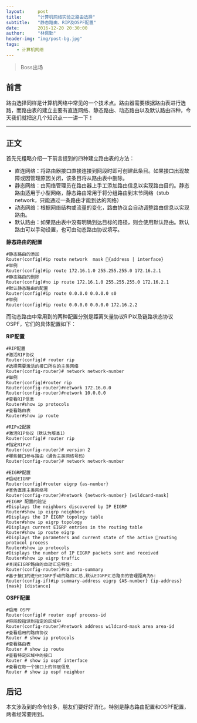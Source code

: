 ```yaml
---
layout:     post
title:      "计算机网络实验之路由选择"
subtitle:   "静态路由、RIP及OSPF配置"
date:       2016-12-20 20:30:00
author:     "林佩勤"
header-img: "img/post-bg.jpg"
tags:
    - 计算机网络
---
```


> Boss出场


## 前言

路由选择同样是计算机网络中常见的一个技术点。路由器需要根据路由表进行选路，而路由表的建立主要有直连网络、静态路由、动态路由以及默认路由四种，今天我们就把这几个知识点一一讲一下！

---

## 正文

首先先粗略介绍一下前言提到的四种建立路由表的方法：

- 直连网络：将路由器接口直接连接到网段时即可创建此条目。如果接口出现故障或因管理原因关闭，该条目将从路由表中删除。
- 静态网络：由网络管理员在路由器上手工添加路由信息以实现路由目的。静态路由适用于小型网络，静态路由常用于将分组路由到末节网络（stub network，只能通过一条路由才能到达的网络）
- 动态网络：根据网络结构或流量的变化，路由协议会自动调整路由信息以实现路由。
- 默认路由：如果路由表中没有明确到达目标的路径，则会使用默认路由。默认路由可以手动设置，也可由动态路由协议填写。

**静态路由的配置**

```shell
#静态路由的添加
Router(config)#ip route network  mask {address | interface}
#举例
Router(config)#ip route 172.16.1.0 255.255.255.0 172.16.2.1
#静态路由的删除
Router(config)#no ip route 172.16.1.0 255.255.255.0 172.16.2.1
#默认静态路由的配置
Router(config)#ip route 0.0.0.0 0.0.0.0 s0
#举例
Router(config)#ip route 0.0.0.0 0.0.0.0 172.16.2.2
```

而动态路由中常用到的两种配置分别是距离矢量协议RIP以及链路状态协议OSPF，它们的具体配置如下：

**RIP配置**

```shell
#RIP配置
#激活RIP协议
Router(config)# router rip
#选择需要激活的接口所在的主类网络
Router(config-router)# network network-number
#举例
Router(config)#router rip
Router(config-router)#network 172.16.0.0
Router(config-router)#network 10.0.0.0
#查看RIP信息
Router#show ip protocols
#查看路由表
Router#show ip route

#RIPv2配置
#激活RIP协议（默认为版本1）
Router(config)# router rip
#指定RIPv2
Router(config-router)# version 2 	
#哪些接口参与路由（通告主类网络号码）
Router(config-router)# network network-number

#EIGRP配置
#启动EIGRP
Router(config)#router eigrp {as-number}
#宣告直连主类网络号
Router(config-router)#network {network-number} [wildcard-mask]
#EIGRP 配置的验证
#Displays the neighbors discovered by IP EIGRP
Router#show ip eigrp neighbors
#Displays the IP EIGRP topology table
Router#show ip eigrp topology
#Displays current EIGRP entries in the routing table
Router#show ip route eigrp
#Displays the parameters and current state of the active routing protocol process
Router#show ip protocols
#Displays the number of IP EIGRP packets sent and received
Router#show ip eigrp traffic 
#关闭EIGRP路由的自动汇总特性:
Router(config-router)#no auto-summary
#基于接口的进行EIGRP手动的路由汇总,默认EIGRP汇总路由的管理距离为5:
Router(config-if)#ip summary-address eigrp {AS-number} {ip-address} {mask} [distance]
```

**OSPF配置**

```shell
#启用 OSPF
Router(config)# router ospf process-id
#将网段指派到指定的区域中
Router(config-router)#network address wildcard-mask area area-id
#查看启用的路由协议
Router # show ip protocols
#查看路由表
Router # show ip route
#查看特定区域中的接口
Router # show ip ospf interface
#查看在每一个接口上的邻居信息
Router # show ip ospf neighbor
```

## 后记

本文涉及到的命令较多，朋友们要好好消化，特别是静态路由配置和OSPF配置，两者经常要用到。